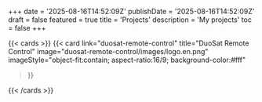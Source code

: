 +++
date = '2025-08-16T14:52:09Z'
publishDate = '2025-08-16T14:52:09Z'
draft = false
featured = true
title = 'Projects'
description = 'My projects'
toc = false
+++

{{< cards >}}
  {{< card
    link="duosat-remote-control"
    title="DuoSat Remote Control"
    image="duosat-remote-control/images/logo.en.png"
    imageStyle="object-fit:contain; aspect-ratio:16/9; background-color:#fff"
  >}}

{{< /cards >}}
